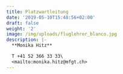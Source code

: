 ```yaml
---
title: Platzwartleitung
date: '2019-05-10T15:48:56+02:00'
draft: false
weight: '2'
image: /img/uploads/fluglehrer_blanco.jpg
description: |-
  **Monika Hitz**

  T +41 52 366 33 33\
  <mailto:monika.hitz@mfgt.ch>
---
```


